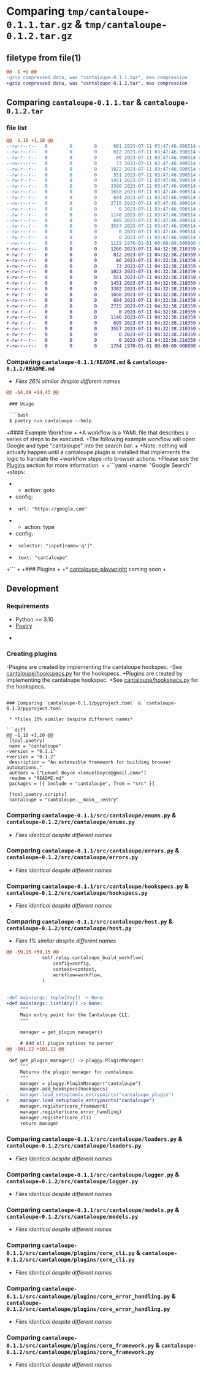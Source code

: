 # Comparing `tmp/cantaloupe-0.1.1.tar.gz` & `tmp/cantaloupe-0.1.2.tar.gz`

## filetype from file(1)

```diff
@@ -1 +1 @@
-gzip compressed data, was "cantaloupe-0.1.1.tar", max compression
+gzip compressed data, was "cantaloupe-0.1.2.tar", max compression
```

## Comparing `cantaloupe-0.1.1.tar` & `cantaloupe-0.1.2.tar`

### file list

```diff
@@ -1,18 +1,18 @@
--rw-r--r--   0        0        0      601 2023-07-11 03:47:46.986514 cantaloupe-0.1.1/README.md
--rw-r--r--   0        0        0      812 2023-07-11 03:47:46.990514 cantaloupe-0.1.1/pyproject.toml
--rw-r--r--   0        0        0       86 2023-07-11 03:47:46.990514 cantaloupe-0.1.1/src/cantaloupe/__init__.py
--rw-r--r--   0        0        0       73 2023-07-11 03:47:46.990514 cantaloupe-0.1.1/src/cantaloupe/__main__.py
--rw-r--r--   0        0        0     1022 2023-07-11 03:47:46.990514 cantaloupe-0.1.1/src/cantaloupe/enums.py
--rw-r--r--   0        0        0      551 2023-07-11 03:47:46.990514 cantaloupe-0.1.1/src/cantaloupe/errors.py
--rw-r--r--   0        0        0     1451 2023-07-11 03:47:46.990514 cantaloupe-0.1.1/src/cantaloupe/hookspecs.py
--rw-r--r--   0        0        0     3390 2023-07-11 03:47:46.990514 cantaloupe-0.1.1/src/cantaloupe/host.py
--rw-r--r--   0        0        0     1658 2023-07-11 03:47:46.990514 cantaloupe-0.1.1/src/cantaloupe/loaders.py
--rw-r--r--   0        0        0      694 2023-07-11 03:47:46.990514 cantaloupe-0.1.1/src/cantaloupe/logger.py
--rw-r--r--   0        0        0     2715 2023-07-11 03:47:46.990514 cantaloupe-0.1.1/src/cantaloupe/models.py
--rw-r--r--   0        0        0        0 2023-07-11 03:47:46.990514 cantaloupe-0.1.1/src/cantaloupe/plugins/__init__.py
--rw-r--r--   0        0        0     1140 2023-07-11 03:47:46.990514 cantaloupe-0.1.1/src/cantaloupe/plugins/core_cli.py
--rw-r--r--   0        0        0      695 2023-07-11 03:47:46.990514 cantaloupe-0.1.1/src/cantaloupe/plugins/core_error_handling.py
--rw-r--r--   0        0        0     3557 2023-07-11 03:47:46.990514 cantaloupe-0.1.1/src/cantaloupe/plugins/core_framework.py
--rw-r--r--   0        0        0        0 2023-07-11 03:47:46.990514 cantaloupe-0.1.1/src/cantaloupe/types.py
--rw-r--r--   0        0        0        0 2023-07-11 03:47:46.990514 cantaloupe-0.1.1/src/cantaloupe/utils.py
--rw-r--r--   0        0        0     1119 1970-01-01 00:00:00.000000 cantaloupe-0.1.1/PKG-INFO
+-rw-r--r--   0        0        0     1266 2023-07-11 04:32:38.210359 cantaloupe-0.1.2/README.md
+-rw-r--r--   0        0        0      812 2023-07-11 04:32:38.210359 cantaloupe-0.1.2/pyproject.toml
+-rw-r--r--   0        0        0       86 2023-07-11 04:32:38.210359 cantaloupe-0.1.2/src/cantaloupe/__init__.py
+-rw-r--r--   0        0        0       73 2023-07-11 04:32:38.210359 cantaloupe-0.1.2/src/cantaloupe/__main__.py
+-rw-r--r--   0        0        0     1022 2023-07-11 04:32:38.210359 cantaloupe-0.1.2/src/cantaloupe/enums.py
+-rw-r--r--   0        0        0      551 2023-07-11 04:32:38.210359 cantaloupe-0.1.2/src/cantaloupe/errors.py
+-rw-r--r--   0        0        0     1451 2023-07-11 04:32:38.210359 cantaloupe-0.1.2/src/cantaloupe/hookspecs.py
+-rw-r--r--   0        0        0     3382 2023-07-11 04:32:38.210359 cantaloupe-0.1.2/src/cantaloupe/host.py
+-rw-r--r--   0        0        0     1658 2023-07-11 04:32:38.210359 cantaloupe-0.1.2/src/cantaloupe/loaders.py
+-rw-r--r--   0        0        0      694 2023-07-11 04:32:38.210359 cantaloupe-0.1.2/src/cantaloupe/logger.py
+-rw-r--r--   0        0        0     2715 2023-07-11 04:32:38.210359 cantaloupe-0.1.2/src/cantaloupe/models.py
+-rw-r--r--   0        0        0        0 2023-07-11 04:32:38.210359 cantaloupe-0.1.2/src/cantaloupe/plugins/__init__.py
+-rw-r--r--   0        0        0     1140 2023-07-11 04:32:38.210359 cantaloupe-0.1.2/src/cantaloupe/plugins/core_cli.py
+-rw-r--r--   0        0        0      695 2023-07-11 04:32:38.210359 cantaloupe-0.1.2/src/cantaloupe/plugins/core_error_handling.py
+-rw-r--r--   0        0        0     3557 2023-07-11 04:32:38.210359 cantaloupe-0.1.2/src/cantaloupe/plugins/core_framework.py
+-rw-r--r--   0        0        0        0 2023-07-11 04:32:38.210359 cantaloupe-0.1.2/src/cantaloupe/types.py
+-rw-r--r--   0        0        0        0 2023-07-11 04:32:38.210359 cantaloupe-0.1.2/src/cantaloupe/utils.py
+-rw-r--r--   0        0        0     1784 1970-01-01 00:00:00.000000 cantaloupe-0.1.2/PKG-INFO
```

### Comparing `cantaloupe-0.1.1/README.md` & `cantaloupe-0.1.2/README.md`

 * *Files 26% similar despite different names*

```diff
@@ -14,19 +14,43 @@
 
 ### Usage
 
 ```bash
 $ poetry run cantaloupe --help
 ```
 
+#### Example Workflow
+
+A workflow is a YAML file that describes a series of steps to be executed.
+The following example workflow will open Google and type "cantaloupe" into the search bar.
+
+Note: nothing will actually happen until a cantaloupe plugin is installed that implements the logic to translate the
+workflow steps into browser actions.
+Please see the [Plugins](#plugins) section for more information.
+
+```yaml
+name: "Google Search"
+steps:
+  - action: goto
+    config:
+      url: "https://google.com"
+  - action: type
+    config:
+      selector: "input[name='q']"
+      text: "cantaloupe"
+```
+
+### Plugins
+
+* [cantaloupe-playwright](#plugins) coming soon
+
 ## Development
 
 ### Requirements
 
 * Python >= 3.10
 * [Poetry](https://python-poetry.org/docs/#installation)
 
-
 ### Creating plugins
 
-Plugins are created by implementing the cantaloupe hookspec. 
-See [cantaloupe/hookspecs.py](cantaloupe/hookspecs.py) for the hookspecs.
+Plugins are created by implementing the cantaloupe hookspec.
+See [cantaloupe/hookspecs.py](src/cantaloupe/hookspecs.py) for the hookspecs.
```

### Comparing `cantaloupe-0.1.1/pyproject.toml` & `cantaloupe-0.1.2/pyproject.toml`

 * *Files 10% similar despite different names*

```diff
@@ -1,10 +1,10 @@
 [tool.poetry]
 name = "cantaloupe"
-version = "0.1.1"
+version = "0.1.2"
 description = "An extensible framework for building browser automations."
 authors = ["Lemuel Boyce <lemuelboyce@gmail.com>"]
 readme = "README.md"
 packages = [{ include = "cantaloupe", from = "src" }]
 
 [tool.poetry.scripts]
 cantaloupe = "cantaloupe.__main__:entry"
```

### Comparing `cantaloupe-0.1.1/src/cantaloupe/enums.py` & `cantaloupe-0.1.2/src/cantaloupe/enums.py`

 * *Files identical despite different names*

### Comparing `cantaloupe-0.1.1/src/cantaloupe/errors.py` & `cantaloupe-0.1.2/src/cantaloupe/errors.py`

 * *Files identical despite different names*

### Comparing `cantaloupe-0.1.1/src/cantaloupe/hookspecs.py` & `cantaloupe-0.1.2/src/cantaloupe/hookspecs.py`

 * *Files identical despite different names*

### Comparing `cantaloupe-0.1.1/src/cantaloupe/host.py` & `cantaloupe-0.1.2/src/cantaloupe/host.py`

 * *Files 1% similar despite different names*

```diff
@@ -59,15 +59,15 @@
             self.relay.cantaloupe_build_workflow(
                 config=config,
                 context=context,
                 workflow=workflow,
             )
 
 
-def main(args: tuple[Any]) -> None:
+def main(args: list[Any]) -> None:
     """
     Main entry point for the Cantaloupe CLI.
     """
 
     manager = get_plugin_manager()
 
     # Add all plugin options to parser
@@ -101,12 +101,12 @@
 
 def get_plugin_manager() -> pluggy.PluginManager:
     """
     Returns the plugin manager for cantaloupe.
     """
     manager = pluggy.PluginManager("cantaloupe")
     manager.add_hookspecs(hookspecs)
-    manager.load_setuptools_entrypoints("cantaloupe_plugin")
+    manager.load_setuptools_entrypoints("cantaloupe")
     manager.register(core_framework)
     manager.register(core_error_handling)
     manager.register(core_cli)
     return manager
```

### Comparing `cantaloupe-0.1.1/src/cantaloupe/loaders.py` & `cantaloupe-0.1.2/src/cantaloupe/loaders.py`

 * *Files identical despite different names*

### Comparing `cantaloupe-0.1.1/src/cantaloupe/logger.py` & `cantaloupe-0.1.2/src/cantaloupe/logger.py`

 * *Files identical despite different names*

### Comparing `cantaloupe-0.1.1/src/cantaloupe/models.py` & `cantaloupe-0.1.2/src/cantaloupe/models.py`

 * *Files identical despite different names*

### Comparing `cantaloupe-0.1.1/src/cantaloupe/plugins/core_cli.py` & `cantaloupe-0.1.2/src/cantaloupe/plugins/core_cli.py`

 * *Files identical despite different names*

### Comparing `cantaloupe-0.1.1/src/cantaloupe/plugins/core_error_handling.py` & `cantaloupe-0.1.2/src/cantaloupe/plugins/core_error_handling.py`

 * *Files identical despite different names*

### Comparing `cantaloupe-0.1.1/src/cantaloupe/plugins/core_framework.py` & `cantaloupe-0.1.2/src/cantaloupe/plugins/core_framework.py`

 * *Files identical despite different names*

